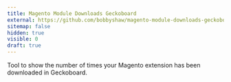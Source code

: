 ```yaml
---
title: Magento Module Downloads Geckoboard
external: https://github.com/bobbyshaw/magento-module-downloads-geckoboard
sitemap: false
hidden: true
visible: 0
draft: true
---
```

Tool to show the number of times your Magento extension has been downloaded in Geckoboard.
